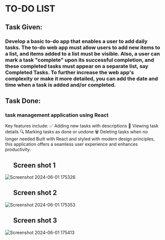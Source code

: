 # TO-DO LIST

## Task Given:
### Develop a basic to-do app that enables a user to add daily tasks. The to-do web app must allow users to add new items to a list, and items added to a list must be visible. Also, a user can mark a task "complete" upon its successful completion, and these completed tasks must appear on a separate list, say Completed Tasks. To further increase the web app's complexity or make it more detailed, you can add the date and time when a task is added and/or completed.

## Task Done:
### task management application using React 
Key features include:
✅ Adding new tasks with descriptions
📝 Viewing task details
🔍 Marking tasks as done or undone
🗑️ Deleting tasks when no longer needed
Built with React and styled with modern design principles, this application offers a seamless user experience and enhances productivity.

## &emsp; Screen shot 1

![Screenshot 2024-06-01 175326](https://github.com/singhabhay188/Modern-Todo-React/assets/102821014/8a664ed6-459c-4152-9c2f-9cf4674eebe6)

## &emsp; Screen shot 2
![Screenshot 2024-06-01 175353](https://github.com/singhabhay188/Modern-Todo-React/assets/102821014/fd90aebc-c36f-40c6-897a-177c9341748d)

## &emsp; Screen shot 3
![Screenshot 2024-06-01 175413](https://github.com/singhabhay188/Modern-Todo-React/assets/102821014/b7aa2b4b-76b9-4765-8f8f-551071574304)
